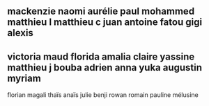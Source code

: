 mackenzie
naomi
aurélie
paul
mohammed
matthieu l
matthieu c
juan
antoine
fatou
gigi
alexis
--------
victoria
maud
florida amalia
claire
yassine
matthieu j
bouba
adrien
anna
yuka
augustin
myriam
--------
florian
magali
thaïs
anaïs
julie
benji
rowan
romain
pauline
mélusine




